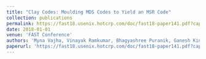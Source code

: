 ```yaml
---
title: "Clay Codes: Moulding MDS Codes to Yield an MSR Code"
collection: publications
permalink: https://fast18.usenix.hotcrp.com/doc/fast18-paper141.pdf?cap=0141akcG1Vc5fQ7E
date: 2018-01-01
venue: 'FAST Conference'
authors: 'Myna Vajha, Vinayak Ramkumar, Bhagyashree Puranik, Ganesh Kini, Elita Lobo, Birenjith Sasidharan, and P. Vijay Kumar'
paperurl: 'https://fast18.usenix.hotcrp.com/doc/fast18-paper141.pdf?cap=0141akcG1Vc5fQ7E'
---
```



